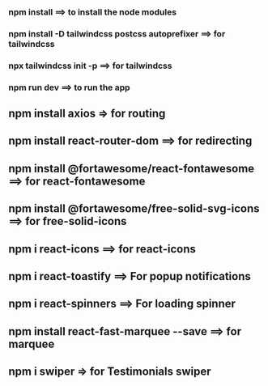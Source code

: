 ### npm install ==> to install the node modules

### npm install -D tailwindcss postcss autoprefixer ==> for tailwindcss

### npx tailwindcss init -p ==> for tailwindcss

### npm run dev ==> to run the app

## npm install axios => for routing

## npm install react-router-dom ==> for redirecting

## npm install @fortawesome/react-fontawesome ==> for react-fontawesome

## npm install @fortawesome/free-solid-svg-icons ==> for free-solid-icons

## npm i react-icons ==> for react-icons

## npm i react-toastify ==> For popup notifications

## npm i react-spinners ==> For loading spinner

## npm install react-fast-marquee --save ==> for marquee

## npm i swiper => for Testimonials swiper
